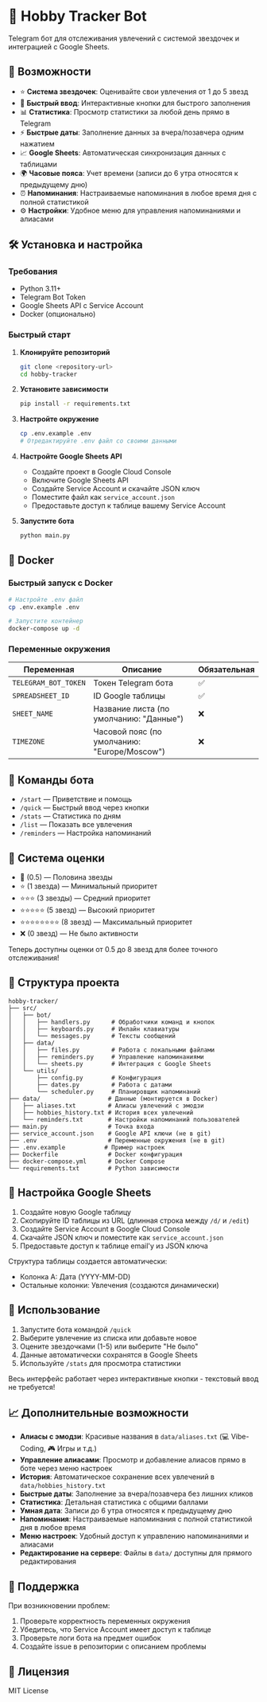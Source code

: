 # 🎯 Hobby Tracker Bot

Telegram бот для отслеживания увлечений с системой звездочек и интеграцией с Google Sheets.

## 🌟 Возможности

- ⭐ **Система звездочек**: Оценивайте свои увлечения от 1 до 5 звезд
- 🚀 **Быстрый ввод**: Интерактивные кнопки для быстрого заполнения
- 📊 **Статистика**: Просмотр статистики за любой день прямо в Telegram
- ⚡ **Быстрые даты**: Заполнение данных за вчера/позавчера одним нажатием
- 📈 **Google Sheets**: Автоматическая синхронизация данных с таблицами
- 🌍 **Часовые пояса**: Учет времени (записи до 6 утра относятся к предыдущему дню)
- ⏰ **Напоминания**: Настраиваемые напоминания в любое время дня с полной статистикой
- ⚙️ **Настройки**: Удобное меню для управления напоминаниями и алиасами

## 🛠 Установка и настройка

### Требования

- Python 3.11+
- Telegram Bot Token
- Google Sheets API с Service Account
- Docker (опционально)

### Быстрый старт

1. **Клонируйте репозиторий**
   ```bash
   git clone <repository-url>
   cd hobby-tracker
   ```

2. **Установите зависимости**
   ```bash
   pip install -r requirements.txt
   ```

3. **Настройте окружение**
   ```bash
   cp .env.example .env
   # Отредактируйте .env файл со своими данными
   ```

4. **Настройте Google Sheets API**
   - Создайте проект в Google Cloud Console
   - Включите Google Sheets API
   - Создайте Service Account и скачайте JSON ключ
   - Поместите файл как `service_account.json`
   - Предоставьте доступ к таблице вашему Service Account

5. **Запустите бота**
   ```bash
   python main.py
   ```

## 🐳 Docker

### Быстрый запуск с Docker

```bash
# Настройте .env файл
cp .env.example .env

# Запустите контейнер
docker-compose up -d
```

### Переменные окружения

| Переменная | Описание | Обязательная |
|------------|----------|--------------|
| `TELEGRAM_BOT_TOKEN` | Токен Telegram бота | ✅ |
| `SPREADSHEET_ID` | ID Google таблицы | ✅ |
| `SHEET_NAME` | Название листа (по умолчанию: "Данные") | ❌ |
| `TIMEZONE` | Часовой пояс (по умолчанию: "Europe/Moscow") | ❌ |

## 📱 Команды бота

- `/start` — Приветствие и помощь
- `/quick` — Быстрый ввод через кнопки
- `/stats` — Статистика по дням
- `/list` — Показать все увлечения
- `/reminders` — Настройка напоминаний

## 🎨 Система оценки

- 🌟 (0.5) — Половина звезды
- ⭐ (1 звезда) — Минимальный приоритет
- ⭐⭐⭐ (3 звезды) — Средний приоритет  
- ⭐⭐⭐⭐⭐ (5 звезд) — Высокий приоритет
- ⭐⭐⭐⭐⭐⭐⭐⭐ (8 звезд) — Максимальный приоритет
- ❌ (0 звезд) — Не было активности

Теперь доступны оценки от 0.5 до 8 звезд для более точного отслеживания!

## 📂 Структура проекта

```
hobby-tracker/
├── src/
│   ├── bot/
│   │   ├── handlers.py      # Обработчики команд и кнопок
│   │   ├── keyboards.py     # Инлайн клавиатуры
│   │   └── messages.py      # Тексты сообщений
│   ├── data/
│   │   ├── files.py         # Работа с локальными файлами
│   │   ├── reminders.py     # Управление напоминаниями
│   │   └── sheets.py        # Интеграция с Google Sheets
│   └── utils/
│       ├── config.py        # Конфигурация
│       ├── dates.py         # Работа с датами
│       └── scheduler.py     # Планировщик напоминаний
├── data/                   # Данные (монтируется в Docker)
│   ├── aliases.txt         # Алиасы увлечений с эмодзи
│   ├── hobbies_history.txt # История всех увлечений
│   └── reminders.txt       # Настройки напоминаний пользователей
├── main.py                 # Точка входа
├── service_account.json    # Google API ключи (не в git)
├── .env                    # Переменные окружения (не в git)
├── .env.example           # Пример настроек
├── Dockerfile              # Docker конфигурация
├── docker-compose.yml      # Docker Compose
└── requirements.txt        # Python зависимости
```

## 🔧 Настройка Google Sheets

1. Создайте новую Google таблицу
2. Скопируйте ID таблицы из URL (длинная строка между `/d/` и `/edit`)
3. Создайте Service Account в Google Cloud Console
4. Скачайте JSON ключ и поместите как `service_account.json`
5. Предоставьте доступ к таблице email'у из JSON ключа

Структура таблицы создается автоматически:
- Колонка A: Дата (YYYY-MM-DD)
- Остальные колонки: Увлечения (создаются динамически)

## 🚀 Использование

1. Запустите бота командой `/quick`
2. Выберите увлечение из списка или добавьте новое
3. Оцените звездочками (1-5) или выберите "Не было" 
4. Данные автоматически сохранятся в Google Sheets
5. Используйте `/stats` для просмотра статистики

Весь интерфейс работает через интерактивные кнопки - текстовый ввод не требуется!

## 📈 Дополнительные возможности

- **Алиасы с эмодзи**: Красивые названия в `data/aliases.txt` (💻 Vibe-Coding, 🎮 Игры и т.д.)
- **Управление алиасами**: Просмотр и добавление алиасов прямо в боте через меню настроек
- **История**: Автоматическое сохранение всех увлечений в `data/hobbies_history.txt`
- **Быстрые даты**: Заполнение за вчера/позавчера без лишних кликов
- **Статистика**: Детальная статистика с общими баллами
- **Умная дата**: Записи до 6 утра относятся к предыдущему дню
- **Напоминания**: Настраиваемые напоминания с полной статистикой дня в любое время
- **Меню настроек**: Удобный доступ к управлению напоминаниями и алиасами
- **Редактирование на сервере**: Файлы в `data/` доступны для прямого редактирования

## 🤝 Поддержка

При возникновении проблем:

1. Проверьте корректность переменных окружения
2. Убедитесь, что Service Account имеет доступ к таблице
3. Проверьте логи бота на предмет ошибок
4. Создайте issue в репозитории с описанием проблемы

## 📄 Лицензия

MIT License
